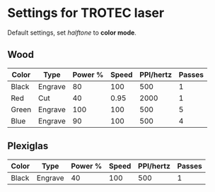 Settings for TROTEC laser
=========================
Default settings, set *halftone* to **color mode**.

Wood
---------
| Color | Type    | Power % | Speed | PPI/hertz | Passes |
| ------|---------|---------|-------|-----------|--------|
| Black | Engrave | 80      | 100   | 500       | 1      |
| Red   | Cut     | 40      | 0.95  | 2000      | 1      |
| Green | Engrave | 100     | 100   | 500       | 5      |
| Blue  | Engrave | 90      | 100   | 500       | 4      |

Plexiglas
---------
| Color | Type    | Power % | Speed | PPI/hertz | Passes |
| ------|---------|---------|-------|-----------|--------|
| Black | Engrave | 40      | 100   | 500       | 1      |